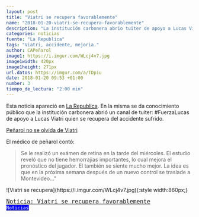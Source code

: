 ```yaml
---
layout: post
title: "Viatri se recupera favorablemente"
name: "2018-01-20-viatri-se-recupera-favorablemente"
description: "La institución carbonera abrio tuiter de apoyo a Lucas Viatri, el exámen de la retina no mostró emorrajias aseguró Rienzi médico de peñarol y se uniría al plantel la otra semana"
categories: noticias
fuente: "La Republica"
tags: "Viatri, accidente, mejoria."
author: CAPeñarol
image1: https://i.imgur.com/WLcj4v7.jpg
image1width: 420px
image1height: 271px
url.datos: https://imgur.com/a/TDpiu
date: 2018-01-20 09:53 +01:00
number: 3
tiempo_de_lectura: "2:00 min"
---
```


Esta noticia apareció en [La Republica](https://www.larepublica.com.uy). En la misma se da conocimiento público que la institución carbonera abrió un canal de tuiter: #FuerzaLucas de apoyo a Lucas Viatri quien se recupera del accidente sufrido.
 
<a href="http://www.republica.com.uy/penarol-no-se-olvida-viatri/"><i class="fa fa-link" style="color:red;"></i><span> Peñarol no se olvida de Viatri</span></a>

El médico de peñarol contó: 

<blockquote><p>Se le realizó un exámen de retina en la tarde del miércoles. El estudio reveló que no tiene hemorrajias importantes, lo cual mejora el pronóstico del jugador. El también se siente mucho mejor. La idea es que en la próxima semana después de un nuevo control se traslade a Montevideo..."</p></blockquote>
![Viatri se recupera](https://i.imgur.com/WLcj4v7.jpg){:style width:860px;}

<span style="font-family:monospace;font-size:1.1em;background:negro;color:white;" class="rounded"><a href="{{ site.url}}/Lanoticia-Viatri-se-recupera.html">Noticia: Viatri se recupera favorablemente</a></span><a href="{{ site.url}}/noticias"><span style="font-size:0.9em;color:white;background:blue;font-family:monospace;" class="rounded"><br><i class="fa fa-globe"></i>Noticias</span></a>
